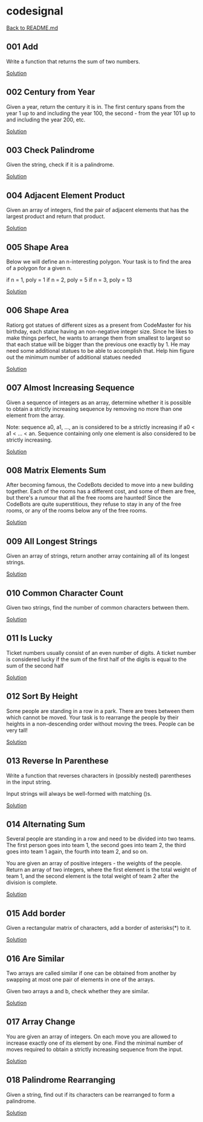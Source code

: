# codesignal

[Back to README.md](/README.md)

## 001 Add

Write a function that returns the sum of two numbers.

[Solution](./solutions/intro/001-add.test.js)

## 002 Century from Year

Given a year, return the century it is in. The first century spans from the year 1 up to and including the year 100, the second - from the year 101 up to and including the year 200, etc.

[Solution](./solutions/intro/002-century-from-year.test.js)

## 003 Check Palindrome

Given the string, check if it is a palindrome.

[Solution](./solutions/intro/003-check-palindrome.test.js)

## 004 Adjacent Element Product

Given an array of integers, find the pair of adjacent elements that has the largest product and return that product.

[Solution](./solutions/intro/004-adjacent-element-product.test.js)

## 005 Shape Area

Below we will define an n-interesting polygon. Your task is to find the area of a polygon for a given n.

if n = 1, poly = 1
if n = 2, poly = 5
if n = 3, poly = 13

[Solution](./solutions/intro/005-shape-area.test.js)

## 006 Shape Area

Ratiorg got statues of different sizes as a present from CodeMaster for his birthday, each statue having an non-negative integer size. Since he likes to make things perfect, he wants to arrange them from smallest to largest so that each statue will be bigger than the previous one exactly by 1. He may need some additional statues to be able to accomplish that. Help him figure out the minimum number of additional statues needed

[Solution](./solutions/intro/006-make-array-consecutive-2.test.js)

## 007 Almost Increasing Sequence

Given a sequence of integers as an array, determine whether it is possible to obtain a strictly increasing sequence by removing no more than one element from the array.

Note: sequence a0, a1, ..., an is considered to be a strictly increasing if a0 < a1 < ... < an. Sequence containing only one element is also considered to be strictly increasing.

[Solution](./solutions/intro/007-almost-increasing-sequence.test.js)

## 008 Matrix Elements Sum

After becoming famous, the CodeBots decided to move into a new building together. Each of the rooms has a different cost, and some of them are free, but there's a rumour that all the free rooms are haunted! Since the CodeBots are quite superstitious, they refuse to stay in any of the free rooms, or any of the rooms below any of the free rooms.

[Solution](./solutions/intro/008-matrix-elements-sum.test.js)

## 009 All Longest Strings

Given an array of strings, return another array containing all of its longest strings.

[Solution](./solutions/intro/009-all-longest-strings.test.js)

## 010 Common Character Count

Given two strings, find the number of common characters between them.

[Solution](./solutions/intro/010-common-characater-count.test.js)

## 011 Is Lucky

Ticket numbers usually consist of an even number of digits. A ticket number is considered lucky if the sum of the first half of the digits is equal to the sum of the second half

[Solution](./solutions/intro/011-is-lucky.test.js)

## 012 Sort By Height

Some people are standing in a row in a park. There are trees between them which cannot be moved. Your task is to rearrange the people by their heights in a non-descending order without moving the trees. People can be very tall!

[Solution](./solutions/intro/012-sort-by-height.test.js)

## 013 Reverse In Parenthese

Write a function that reverses characters in (possibly nested) parentheses in the input string.

Input strings will always be well-formed with matching ()s.

[Solution](./solutions/intro/013-reverse-in-parentheses.test.js)

## 014 Alternating Sum

Several people are standing in a row and need to be divided into two teams. The first person goes into team 1, the second goes into team 2, the third goes into team 1 again, the fourth into team 2, and so on.

You are given an array of positive integers - the weights of the people. Return an array of two integers, where the first element is the total weight of team 1, and the second element is the total weight of team 2 after the division is complete.

[Solution](./solutions/intro/014-alternating-sums.test.js)


## 015 Add border

Given a rectangular matrix of characters, add a border of asterisks(*) to it.

[Solution](./solutions/intro/015-add-border.test.js)

## 016 Are Similar

Two arrays are called similar if one can be obtained from another by swapping at most one pair of elements in one of the arrays.

Given two arrays a and b, check whether they are similar.

[Solution](./solutions/intro/016-are-similiar.test.js)

## 017 Array Change

You are given an array of integers. On each move you are allowed to increase exactly one of its element by one. Find the minimal number of moves required to obtain a strictly increasing sequence from the input.

[Solution](./solutions/intro/017-array-change.test.js)

## 018 Palindrome Rearranging
Given a string, find out if its characters can be rearranged to form a palindrome.

[Solution](./solutions/intro/018-palindrome-rearranging.test.js)
